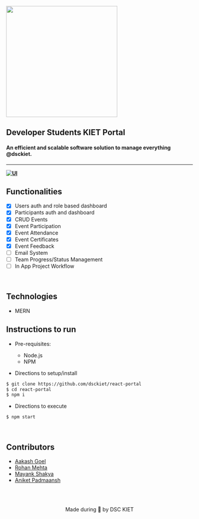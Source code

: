<p align="left">
	<img width="300" src="https://drive.google.com/uc?export=view&id=1XfLhaaUsef3sD7c46TC_ZoaorKg-uBFM" />
	<h2 align="left"> Developer Students KIET Portal </h2>
	<h4 align="left"> An efficient and scalable software solution to manage everything @dsckiet. <h4>
</p>

---

[![UI ](https://img.shields.io/badge/User%20Interface-Link%20to%20UI-orange?style=for-the-badge&logo=appveyor)](https://portal.dsckiet.com)

## Functionalities

-   [x] Users auth and role based dashboard
-   [x] Participants auth and dashboard
-   [x] CRUD Events
-   [x] Event Participation
-   [x] Event Attendance
-   [x] Event Certificates
-   [x] Event Feedback
-   [ ] Email System
-   [ ] Team Progress/Status Management
-   [ ] In App Project Workflow

<br>

## Technologies

-   MERN

## Instructions to run

-   Pre-requisites:

    -   Node.js
    -   NPM

-   Directions to setup/install

```bash
$ git clone https://github.com/dsckiet/react-portal
$ cd react-portal
$ npm i
```

-   Directions to execute

```bash
$ npm start
```

<br>

## Contributors

-   [Aakash Goel](https://goelaakash79.github.io)
-   [Rohan Mehta](https://rhnmht30.dev)
-   [Mayank Shakya](https://github.com/mayanksh99)
-   [Aniket Padmaansh](https://github.com/padmansh)

<br>
<br>

<p align="center">
	Made during 🌙 by DSC KIET
</p>
